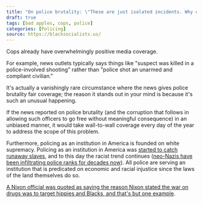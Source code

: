 ```yaml
---
title: "On police brutality: \"These are just isolated incidents. Why don't they report on good cops?\""
draft: true
tags: [bad apples, cops, police]
categories: [Policing]
source: https://blacksocialists.us/
---
```


Cops already have overwhelmingly positive media coverage.  
  
For example, news outlets typically says things like "suspect was killed in a police-involved shooting" rather than "police shot an unarmed and compliant civilian."  
  
It's actually a vanishingly rare circumstance where the news gives police brutality fair coverage; the reason it stands out in your mind is because it's such an unusual happening.  
  
If the news reported on police brutality (and the corruption that follows in allowing such officers to go free without meaningful consequence) in an unbiased manner, it would take wall-to-wall coverage every day of the year to address the scope of this problem.  
  
Furthermore, policing as an institution in America is founded on white supremacy. Policing as an institution in America was [started to catch runaway slaves](https://plsonline.eku.edu/insidelook/brief-history-slavery-and-origins-american-policing), and to this day the racist trend continues ([neo-Nazis have been infiltrating police ranks for decades now](https://www.pbs.org/newshour/nation/fbi-white-supremacists-in-law-enforcement)). All police are serving an institution that is predicated on economic and racial injustice since the laws of the land themselves do so.  
  
[A Nixon official was quoted as saying the reason Nixon stated the war on drugs was to target hippies and Blacks, and that's but one example](https://www.cnn.com/2016/03/23/politics/john-ehrlichman-richard-nixon-drug-war-blacks-hippie/index.html).

